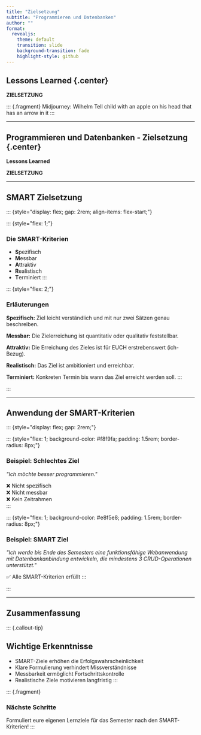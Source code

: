 ```yaml
---
title: "Zielsetzung"
subtitle: "Programmieren und Datenbanken"
author: ""
format: 
  revealjs:
    theme: default
    transition: slide
    background-transition: fade
    highlight-style: github
---
```


## Lessons Learned {.center}

**ZIELSETZUNG**

::: {.fragment}
Midjourney: Wilhelm Tell child with an apple on his head that has an arrow in it
:::

---

## Programmieren und Datenbanken - Zielsetzung {.center}

**Lessons Learned**

**ZIELSETZUNG**

---

## SMART Zielsetzung

::: {style="display: flex; gap: 2rem; align-items: flex-start;"}

::: {style="flex: 1;"}
### Die SMART-Kriterien

- **S**pezifisch
- **M**essbar  
- **A**ttraktiv
- **R**ealistisch
- **T**erminiert
:::

::: {style="flex: 2;"}
### Erläuterungen

**Spezifisch:** Ziel leicht verständlich und mit nur zwei Sätzen genau beschreiben.

**Messbar:** Die Zielerreichung ist quantitativ oder qualitativ feststellbar.

**Attraktiv:** Die Erreichung des Zieles ist für EUCH erstrebenswert (ich-Bezug).

**Realistisch:** Das Ziel ist ambitioniert und erreichbar.

**Terminiert:** Konkreten Termin bis wann das Ziel erreicht werden soll.
:::

:::

---

## Anwendung der SMART-Kriterien

::: {style="display: flex; gap: 2rem;"}

::: {style="flex: 1; background-color: #f8f9fa; padding: 1.5rem; border-radius: 8px;"}
### Beispiel: Schlechtes Ziel
*"Ich möchte besser programmieren."*

❌ Nicht spezifisch  
❌ Nicht messbar  
❌ Kein Zeitrahmen  
:::

::: {style="flex: 1; background-color: #e8f5e8; padding: 1.5rem; border-radius: 8px;"}
### Beispiel: SMART Ziel
*"Ich werde bis Ende des Semesters eine funktionsfähige Webanwendung mit Datenbankanbindung entwickeln, die mindestens 3 CRUD-Operationen unterstützt."*

✅ Alle SMART-Kriterien erfüllt
:::

:::

---

## Zusammenfassung

::: {.callout-tip}
## Wichtige Erkenntnisse

- SMART-Ziele erhöhen die Erfolgswahrscheinlichkeit
- Klare Formulierung verhindert Missverständnisse  
- Messbarkeit ermöglicht Fortschrittskontrolle
- Realistische Ziele motivieren langfristig
:::

::: {.fragment}
### Nächste Schritte
Formuliert eure eigenen Lernziele für das Semester nach den SMART-Kriterien!
:::
